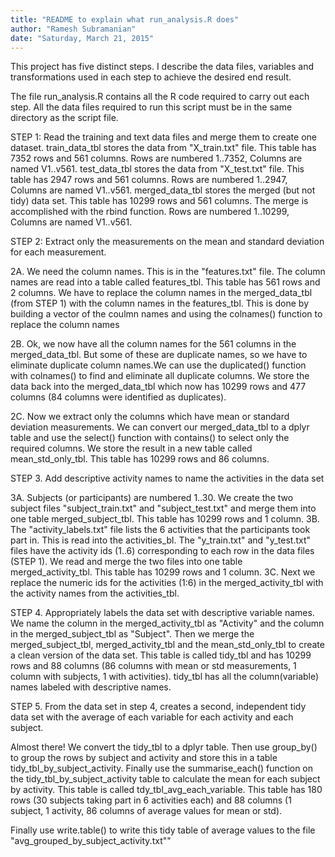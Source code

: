 ```yaml
---
title: "README to explain what run_analysis.R does"
author: "Ramesh Subramanian"
date: "Saturday, March 21, 2015"
---
```


This project has five distinct steps. I describe the data files, variables and transformations used in each step to achieve the desired end result. 

The file run_analysis.R contains all the R code required to carry out each step. All the data files required to run this script must be in the same directory as the script file. 

STEP 1: Read the training and text data files and merge them to create one dataset. 
train_data_tbl stores the data from "X_train.txt" file. This table has 7352 rows and 561 columns. Rows are numbered 1..7352, Columns are named V1..v561.
test_data_tbl stores the data from "X_test.txt" file. This table has 2947 rows and 561 columns. Rows are numbered 1..2947, Columns are named V1..v561.
merged_data_tbl stores the merged (but not tidy) data set. This table has 10299 rows and 561 columns. The merge is accomplished with the rbind function. Rows are numbered 1..10299, Columns are named V1..v561.

STEP 2: Extract only the measurements on the mean and standard deviation for each measurement. 

2A. We need the column names. This is in the "features.txt" file. The column names are read into a table called features_tbl. This table has 561 rows and 2 columns. We have to replace the column names in the merged_data_tbl (from STEP 1) with the column names in the features_tbl. This is done by building a vector of the coulmn names and using the colnames() function to replace the column names

2B. Ok, we now have all the column names for the 561 columns in the merged_data_tbl. But some of these are duplicate names, so we have to eliminate duplicate column names.We can use the duplicated() function with colnames() to find and eliminate all duplicate columns. We store the data back into the merged_data_tbl which now has 10299 rows and 477 columns (84 columns were identified as duplicates).

2C. Now we extract only the columns which have mean or standard deviation measurements. We can convert our merged_data_tbl to a dplyr table and use the select() function with contains() to select only the required columns. We store the result in a new table called mean_std_only_tbl. This table has 10299 rows and 86 columns.

STEP 3. Add descriptive activity names to name the activities in the data set

3A. Subjects (or participants) are numbered 1..30. We create the two subject files "subject_train.txt" and "subject_test.txt" and merge them into one table merged_subject_tbl. This table has 10299 rows and 1 column.
3B. The "activity_labels.txt" file lists the 6 activities that the participants took part in. This is read into the activities_bl. The "y_train.txt" and "y_test.txt" files have the activity ids (1..6) corresponding to each row in the data files (STEP 1). We read and merge the two files into one table merged_activity_tbl. This table has 10299 rows and 1 column.
3C. Next we replace the numeric ids for the activities (1:6) in the merged_activity_tbl with the activity names from the activities_tbl.

STEP 4. Appropriately labels the data set with descriptive variable names. 
We name the column in the merged_activity_tbl as "Activity" and the column in the merged_subject_tbl as "Subject". Then we merge the merged_subject_tbl, merged_activity_tbl and the mean_std_only_tbl to create a clean version of the data set. This table is called tidy_tbl and has 10299 rows and 88 columns (86 columns with mean or std measurements, 1 column with subjects, 1 with activities). tidy_tbl has all the column(variable) names labeled with descriptive names.

STEP 5. From the data set in step 4, creates a second, independent tidy data set with the average of each variable for each activity and each subject.

Almost there! We convert the tidy_tbl to a dplyr table. Then use group_by() to group the rows by subject and activity and store this in a table tidy_tbl_by_subject_activity. Finally use the summarise_each() function on the tidy_tbl_by_subject_activity table to calculate the mean for each subject by activity. This table is called tdy_tbl_avg_each_variable. This table has 180 rows (30 subjects taking part in 6 activities each) and 88 columns (1 subject, 1 activity, 86 columns of average values for mean or std).

Finally use write.table() to write this tidy table of average values to the file "avg_grouped_by_subject_activity.txt""

